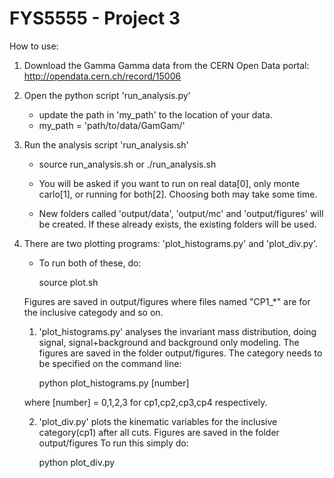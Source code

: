 # FYS5555 - Project 3

How to use:

1) Download the Gamma Gamma data from the CERN Open Data portal:
   http://opendata.cern.ch/record/15006

2) Open the python script 'run_analysis.py'
   - update the path in 'my_path' to the location of your data.
   - my_path = 'path/to/data/GamGam/'

3) Run the analysis script 'run_analysis.sh'
   - source run_analysis.sh or ./run_analysis.sh

   - You will be asked if you want to run on real data[0], only monte carlo[1],
      or running for both[2]. Choosing both may take some time.

   - New folders called 'output/data', 'output/mc' and 'output/figures'
     will be created. If these already exists, the existing folders will be used.


4) There are two plotting programs: 'plot_histograms.py' and 'plot_div.py'.  

   - To run both of these, do:

      source plot.sh

    Figures are saved in output/figures where files named "CP1_*" are for the
    inclusive categody and so on.

   1. 'plot_histograms.py' analyses the invariant mass distribution, doing
      signal, signal+background and background only modeling. The figures are
      saved in the folder output/figures. The category needs to be specified on
      the command line:

      python plot_histograms.py [number]

     where [number] = 0,1,2,3 for cp1,cp2,cp3,cp4 respectively.

   2. 'plot_div.py' plots the kinematic variables for the inclusive category(cp1)
      after all cuts. Figures are saved in the folder output/figures To run this simply do:

      python plot_div.py
